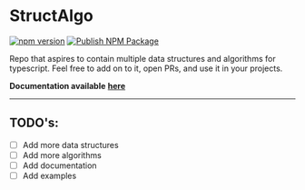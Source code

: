 # StructAlgo

[![npm version](https://badge.fury.io/js/structalgo.svg)](https://badge.fury.io/js/structalgo) [![Publish NPM Package](https://github.com/CaptainJRoy/StructAlgo/actions/workflows/deploy_npm_package.yml/badge.svg?branch=master&event=push)](https://github.com/CaptainJRoy/StructAlgo/actions/workflows/deploy_npm_package.yml)

Repo that aspires to contain multiple data structures and algorithms for typescript.
Feel free to add on to it, open PRs, and use it in your projects.

__Documentation available__ [__here__](https://captainjroy.github.io/StructAlgo/)



---
## TODO's:
- [ ] Add more data structures
- [ ] Add more algorithms
- [ ] Add documentation
- [ ] Add examples
